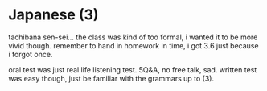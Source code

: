 # Japanese (3)

tachibana sen-sei... the class was kind of too formal, i wanted it to be more vivid though. remember to hand in homework in time, i got 3.6 just because i forgot once.

oral test was just real life listening test. 5Q&A, no free talk, sad. written test was easy though, just be familiar with the grammars up to (3).